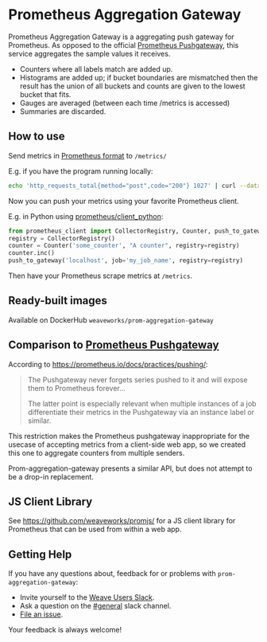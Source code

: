 # Prometheus Aggregation Gateway

Prometheus Aggregation Gateway is a aggregating push gateway for Prometheus.  As opposed to the official [Prometheus Pushgateway](https://github.com/prometheus/pushgateway), this service aggregates the sample values it receives.

* Counters where all labels match are added up.
* Histograms are added up; if bucket boundaries are mismatched then the result has the union of all buckets and counts are given to the lowest bucket that fits.
* Gauges are averaged (between each time /metrics is accessed)
* Summaries are discarded.

## How to use

Send metrics in [Prometheus format](https://prometheus.io/docs/instrumenting/exposition_formats/) to `/metrics/`

E.g. if you have the program running locally:

```bash
echo 'http_requests_total{method="post",code="200"} 1027' | curl --data-binary @- http://localhost/metrics/
```

Now you can push your metrics using your favorite Prometheus client.

E.g. in Python using [prometheus/client_python](https://github.com/prometheus/client_python):

```python
from prometheus_client import CollectorRegistry, Counter, push_to_gateway
registry = CollectorRegistry()
counter = Counter('some_counter', "A counter", registry=registry)
counter.inc()
push_to_gateway('localhost', job='my_job_name', registry=registry)
```

Then have your Prometheus scrape metrics at `/metrics`.

## Ready-built images

Available on DockerHub `weaveworks/prom-aggregation-gateway`

## Comparison to [Prometheus Pushgateway](https://github.com/prometheus/pushgateway)

According to https://prometheus.io/docs/practices/pushing/:

> The Pushgateway never forgets series pushed to it and will expose them to Prometheus forever...
>
> The latter point is especially relevant when multiple instances of a job differentiate their metrics in the Pushgateway via an instance label or similar.

This restriction makes the Prometheus pushgateway inappropriate for the usecase of accepting metrics from a client-side web app, so we created this one to aggregate counters from multiple senders.

Prom-aggregation-gateway presents a similar API, but does not attempt to be a drop-in replacement.

## JS Client Library

See https://github.com/weaveworks/promjs/ for a JS client library for Prometheus that can be used from within a web app.

## <a name="help"></a>Getting Help

If you have any questions about, feedback for or problems with `prom-aggregation-gateway`:

- Invite yourself to the <a href="https://slack.weave.works/" target="_blank">Weave Users Slack</a>.
- Ask a question on the [#general](https://weave-community.slack.com/messages/general/) slack channel.
- [File an issue](https://github.com/weaveworks/prom-aggregation-gateway/issues/new).

Your feedback is always welcome!
